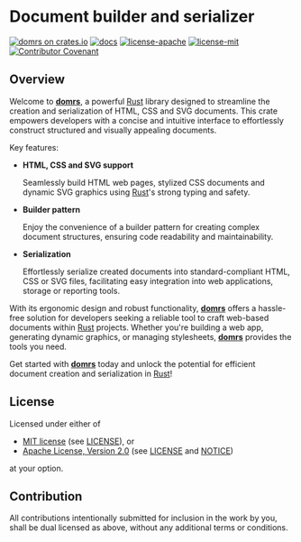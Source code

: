 # Document builder and serializer

[![domrs on crates.io][crates-badge]][crates-url]
[![docs][docs-badge]][docs-url]
[![license-apache][apache-badge]][apache-url]
[![license-mit][mit-badge]][mit-url]
[![Contributor Covenant][cc-badge]][cc-url]

[crates-badge]: https://img.shields.io/crates/v/domrs.svg
[crates-url]: https://crates.io/crates/domrs
[docs-badge]: https://docs.rs/domrs/badge.svg
[docs-url]: https://docs.rs/domrs
[apache-badge]: https://img.shields.io/badge/License-Apache%202.0-blue.svg
[apache-url]: LICENSE
[notice-url]: NOTICE
[mit-badge]: https://img.shields.io/badge/License-MIT-blue.svg
[mit-url]: LICENSE-MIT
[cc-badge]: https://img.shields.io/badge/Contributor%20Covenant-2.1-4baaaa.svg
[cc-url]: CODE_OF_CONDUCT.md
[rust-url]: https://www.rust-lang.org

## Overview

Welcome to **[domrs][crates-url]**, a powerful [Rust][rust-url] library designed to streamline the creation
and serialization of HTML, CSS and SVG documents. This crate empowers developers with a concise
and intuitive interface to effortlessly construct structured and visually appealing documents.

Key features:

- **HTML, CSS and SVG support**
  
  Seamlessly build HTML web pages, stylized CSS documents and dynamic SVG graphics
  using [Rust][rust-url]'s strong typing and safety.

- **Builder pattern**
 
  Enjoy the convenience of a builder pattern for creating complex document structures,
  ensuring code readability and maintainability.

- **Serialization**

  Effortlessly serialize created documents into standard-compliant HTML, CSS or SVG files,
  facilitating easy integration into web applications, storage or reporting tools.

With its ergonomic design and robust functionality, **[domrs][crates-url]** offers a hassle-free
solution for developers seeking a reliable tool to craft web-based documents within [Rust][rust-url] projects.
Whether you're building a web app, generating dynamic graphics, or managing stylesheets,
**[domrs][crates-url]** provides the tools you need.

Get started with **[domrs][crates-url]** today and unlock the potential for efficient
document creation and serialization in [Rust][rust-url]!

## License

Licensed under either of

- [MIT license](https://opensource.org/licenses/MIT) (see [LICENSE][mit-url]), or
- [Apache License, Version 2.0](https://www.apache.org/licenses/LICENSE-2.0) (see [LICENSE][apache-url] and [NOTICE][notice-url])

at your option.

## Contribution

All contributions intentionally submitted for inclusion in the work by you,
shall be dual licensed as above, without any additional terms or conditions.
